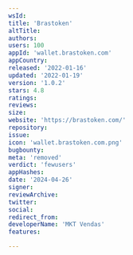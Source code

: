 ```yaml
---
wsId: 
title: 'Brastoken'
altTitle: 
authors: 
users: 100
appId: 'wallet.brastoken.com'
appCountry: 
released: '2022-01-16'
updated: '2022-01-19'
version: '1.0.2'
stars: 4.8
ratings: 
reviews: 
size: 
website: 'https://brastoken.com/'
repository: 
issue: 
icon: 'wallet.brastoken.com.png'
bugbounty: 
meta: 'removed'
verdict: 'fewusers'
appHashes: 
date: '2024-04-26'
signer: 
reviewArchive: 
twitter: 
social: 
redirect_from: 
developerName: 'MKT Vendas'
features: 

---
```


